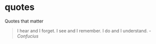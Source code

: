 quotes
======

Quotes that matter

> I hear and I forget. I see and I remember. I do and I understand.
> *-Confucius*
